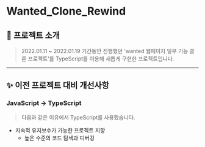 # Wanted_Clone_Rewind

## 🤗 프로젝트 소개

> 2022.01.11 ~ 2022.01.19 기간동안 진행했던 'wanted 웹페이지 일부 기능 클론 프로젝트'를 TypeScript를 이용해 새롭게 구현한 프로젝트입니다.

---

## ✨ 이전 프로젝트 대비 개선사항

### **JavaScript -> TypeScript**

> 다음과 같은 이유에서 TypeScript를 사용했습니다.

- 지속적 유지보수가 가능한 프로젝트 지향
  - 높은 수준의 코드 탐색과 디버깅
